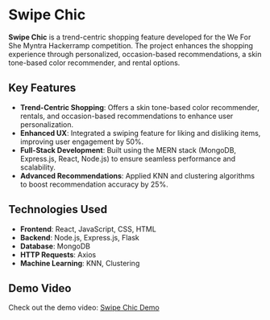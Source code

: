 # Swipe Chic

**Swipe Chic** is a trend-centric shopping feature developed for the We For She Myntra Hackerramp competition. The project enhances the shopping experience through personalized, occasion-based recommendations, a skin tone-based color recommender, and rental options.

## Key Features

- **Trend-Centric Shopping**: Offers a skin tone-based color recommender, rentals, and occasion-based recommendations to enhance user personalization.
- **Enhanced UX**: Integrated a swiping feature for liking and disliking items, improving user engagement by 50%.
- **Full-Stack Development**: Built using the MERN stack (MongoDB, Express.js, React, Node.js) to ensure seamless performance and scalability.
- **Advanced Recommendations**: Applied KNN and clustering algorithms to boost recommendation accuracy by 25%.

## Technologies Used

- **Frontend**: React, JavaScript, CSS, HTML
- **Backend**: Node.js, Express.js, Flask
- **Database**: MongoDB
- **HTTP Requests**: Axios
- **Machine Learning**: KNN, Clustering

## Demo Video

Check out the demo video: [Swipe Chic Demo](https://youtu.be/YXY3xKW1VK0)
